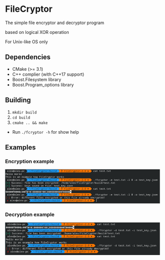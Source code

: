 # FileCryptor

The simple file encryptor and decryptor program

based on logical XOR operation

For Unix-like OS only

## Dependencies
* CMake (>= 3.1)
* C++ complier (with C++17 support)
* Boost.Filesystem library
* Boost.Program_options library

## Building
1. `mkdir build`
1. `cd build`
1. `cmake .. && make`

* Run `./fcryptor -h` for show help

## Examples
### Encryption example
![Alt text](img/encryption_example.png)
### Decryption example
![Alt text](img/decryption_example.png)

